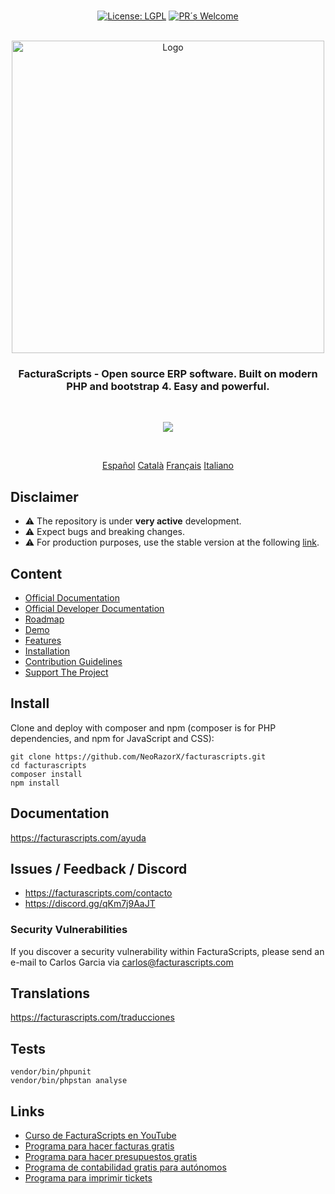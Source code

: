 <p align="center">
  <br/>
  <a href="https://opensource.org/licenses/LGPL"><img src="https://img.shields.io/badge/license-LGPL-green.svg?color=2670c9&style=for-the-badge&label=License&logoColor=000000&labelColor=ececec" alt="License: LGPL"></a>
  <a href="https://github.com/NeoRazorX/facturascripts/pulls"><img alt="PR´s Welcome" src="https://img.shields.io/badge/PR´s_Welcome-brightgreen?style=for-the-badge"></a>
  <br/>  
  <br/>
</p>

<p align="center">
  <img src="https://upload.wikimedia.org/wikipedia/commons/d/de/Logo-FacturaScripts.png" width="500" title="Logo">
</p>

<h3 align="center">FacturaScripts - Open source ERP software. Built on modern PHP and bootstrap 4. Easy and powerful.</h3>
<br/>

<p align="center">
<a href="https://facturascripts.com">
<img src="https://facturascripts.com/Dinamic/Assets/Images/factura-en-segundos.png">
</a>
</p>
<br/>

<p align="center">
  <a href="README_es_ES.md">Español</a>
  <a href="README_ca_ES.md">Català</a>
  <a href="README_fr_FR.md">Français</a>
  <a href="README_it_IT.md">Italiano</a>
</p>

## Disclaimer
- ⚠️ The repository is under **very active** development.
- ⚠️ Expect bugs and breaking changes.
- ⚠️ For production purposes, use the stable version at the following <a href="https://facturascripts.com/descargar">link</a>.

## Content
- [Official Documentation](https://facturascripts.com/ayuda)
- [Official Developer Documentation](https://facturascripts.com/ayuda-dev)
- [Roadmap](https://facturascripts.com/roadmap)
- [Demo](https://facturascripts.com/probar-online)
- [Features](https://facturascripts.com/programa-para-hacer-facturas)
- [Installation](#install)
- [Contribution Guidelines](https://facturascripts.com/colabora)
- [Support The Project](https://facturascripts.com/contacto)
  
## Install
Clone and deploy with composer and npm (composer is for PHP dependencies, and npm for JavaScript and CSS):
```
git clone https://github.com/NeoRazorX/facturascripts.git
cd facturascripts
composer install
npm install
```

## Documentation
https://facturascripts.com/ayuda

## Issues / Feedback / Discord
- https://facturascripts.com/contacto
- https://discord.gg/qKm7j9AaJT

### Security Vulnerabilities
If you discover a security vulnerability within FacturaScripts, please send an e-mail to Carlos Garcia via [carlos@facturascripts.com](mailto:carlos@facturascripts.com)

## Translations
https://facturascripts.com/traducciones

## Tests
```
vendor/bin/phpunit
vendor/bin/phpstan analyse
```

## Links
- [Curso de FacturaScripts en YouTube](https://www.youtube.com/watch?v=rGopZA3ErzE&list=PLNxcJ5CWZ8V6nfeVu6vieKI_d8a_ObLfY)
- [Programa para hacer facturas gratis](https://facturascripts.com/programa-para-hacer-facturas)
- [Programa para hacer presupuestos gratis](https://facturascripts.com/programa-de-presupuestos)
- [Programa de contabilidad gratis para autónomos](https://facturascripts.com/software-contabilidad)
- [Programa para imprimir tickets](https://facturascripts.com/remote-printer)

